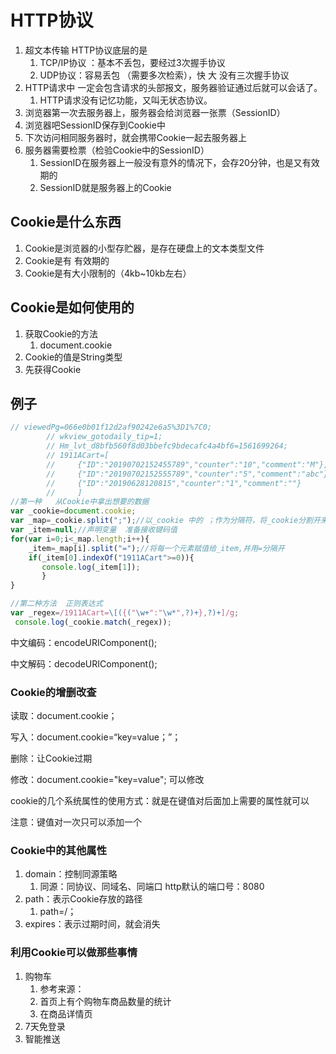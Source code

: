 # HTTP协议

1. 超文本传输     HTTP协议底层的是
   1. TCP/IP协议 ：基本不丢包，要经过3次握手协议
   2. UDP协议：容易丢包 （需要多次检索），快   大   没有三次握手协议
2. HTTP请求中 一定会包含请求的头部报文，服务器验证通过后就可以会话了。
   1. HTTP请求没有记忆功能，又叫无状态协议。
3. 浏览器第一次去服务器上，服务器会给浏览器一张票（SessionID）
4. 浏览器吧SessionID保存到Cookie中
5. 下次访问相同服务器时，就会携带Cookie一起去服务器上
6. 服务器需要检票（检验Cookie中的SessionID）
   1. SessionID在服务器上一般没有意外的情况下，会存20分钟，也是又有效期的
   2. SessionID就是服务器上的Cookie

## Cookie是什么东西

1. Cookie是浏览器的小型存贮器，是存在硬盘上的文本类型文件
2. Cookie是有  有效期的
3. Cookie是有大小限制的（4kb~10kb左右）

## Cookie是如何使用的

1. 获取Cookie的方法
   1. document.cookie
2. Cookie的值是String类型
3. 先获得Cookie

## 例子

```javascript
// viewedPg=066e0b01f12d2af90242e6a5%3D1%7C0;
        // wkview_gotodaily_tip=1;
        // Hm_lvt_d8bfb560f8d03bbefc9bdecafc4a4bf6=1561699264;
        // 1911ACart=[
        //     {"ID":"20190702152455789","counter":"10","comment":"M"},
        //     {"ID":"20190702152555789","counter":"5","comment":"abc"},
        //     {"ID":"20190628120815","counter":"1","comment":""}
        //     ]
//第一种   从Cookie中拿出想要的数据
var _cookie=document.cookie;
var _map=_cookie.split(";");//以_cookie 中的 ；作为分隔符，将_cookie分割开来
var _item=null;//声明变量  准备接收键码值
for(var i=0;i<_map.length;i++){
    _item=_map[i].split("=");//将每一个元素赋值给_item,并用=分隔开
    if(_item[0].indexOf("1911ACart">=0)){
       console.log(_item[1]);
       }
}

//第二种方法  正则表达式
var _regex=/1911ACart=\[({("\w+":"\w*",?)+},?)+]/g;
 console.log(_cookie.match(_regex));

```

中文编码：encodeURIComponent();

中文解码：decodeURIComponent();

### Cookie的增删改查

读取：document.cookie；

写入：document.cookie=“key=value；”；

删除：让Cookie过期

修改：document.cookie="key=value";   可以修改

cookie的几个系统属性的使用方式：就是在键值对后面加上需要的属性就可以

注意：键值对一次只可以添加一个

### Cookie中的其他属性

1. domain：控制同源策略
   1. 同源：同协议、同域名、同端口  http默认的端口号：8080
2. path：表示Cookie存放的路径
   1. path=/；
3. expires：表示过期时间，就会消失

### 利用Cookie可以做那些事情

1. 购物车
   1. 参考来源：
   2. 首页上有个购物车商品数量的统计
   3. 在商品详情页
2. 7天免登录
3. 智能推送